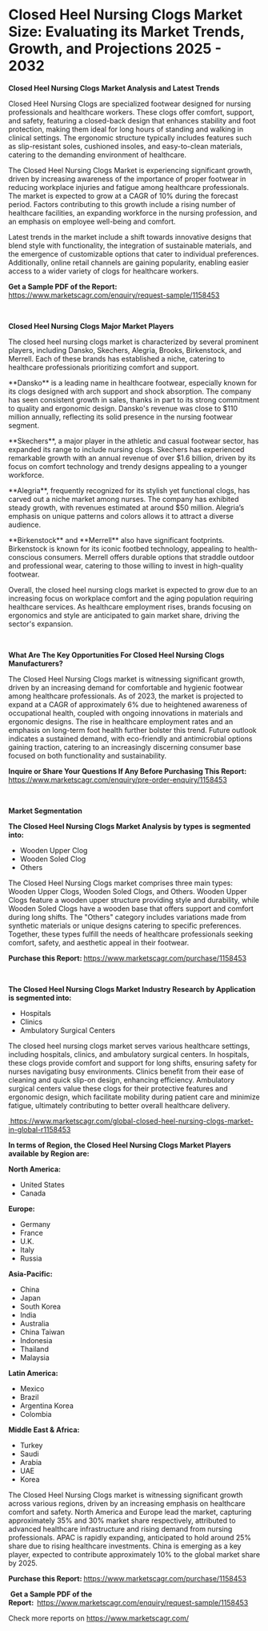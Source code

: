 <p><h1>Closed Heel Nursing Clogs Market Size: Evaluating its Market Trends, Growth, and Projections 2025 - 2032</h1></p><p><strong>Closed Heel Nursing Clogs Market Analysis and Latest Trends</strong></p>
<p><p>Closed Heel Nursing Clogs are specialized footwear designed for nursing professionals and healthcare workers. These clogs offer comfort, support, and safety, featuring a closed-back design that enhances stability and foot protection, making them ideal for long hours of standing and walking in clinical settings. The ergonomic structure typically includes features such as slip-resistant soles, cushioned insoles, and easy-to-clean materials, catering to the demanding environment of healthcare.</p><p>The Closed Heel Nursing Clogs Market is experiencing significant growth, driven by increasing awareness of the importance of proper footwear in reducing workplace injuries and fatigue among healthcare professionals. The market is expected to grow at a CAGR of 10% during the forecast period. Factors contributing to this growth include a rising number of healthcare facilities, an expanding workforce in the nursing profession, and an emphasis on employee well-being and comfort. </p><p>Latest trends in the market include a shift towards innovative designs that blend style with functionality, the integration of sustainable materials, and the emergence of customizable options that cater to individual preferences. Additionally, online retail channels are gaining popularity, enabling easier access to a wider variety of clogs for healthcare workers.</p></p>
<p><strong>Get a Sample PDF of the Report:&nbsp;</strong> <a href="https://www.marketscagr.com/enquiry/request-sample/1158453?utm_campaign=2637&utm_medium=2&utm_source=Github&utm_content=ia&utm_term=21032025&utm_id=closed-heel-nursing-clogs">https://www.marketscagr.com/enquiry/request-sample/1158453</a></p>
<p>&nbsp;</p>
<p><strong>Closed Heel Nursing Clogs Major Market Players</strong></p>
<p><p>The closed heel nursing clogs market is characterized by several prominent players, including Dansko, Skechers, Alegria, Brooks, Birkenstock, and Merrell. Each of these brands has established a niche, catering to healthcare professionals prioritizing comfort and support.</p><p>**Dansko** is a leading name in healthcare footwear, especially known for its clogs designed with arch support and shock absorption. The company has seen consistent growth in sales, thanks in part to its strong commitment to quality and ergonomic design. Dansko's revenue was close to $110 million annually, reflecting its solid presence in the nursing footwear segment.</p><p>**Skechers**, a major player in the athletic and casual footwear sector, has expanded its range to include nursing clogs. Skechers has experienced remarkable growth with an annual revenue of over $1.6 billion, driven by its focus on comfort technology and trendy designs appealing to a younger workforce.</p><p>**Alegria**, frequently recognized for its stylish yet functional clogs, has carved out a niche market among nurses. The company has exhibited steady growth, with revenues estimated at around $50 million. Alegria’s emphasis on unique patterns and colors allows it to attract a diverse audience.</p><p>**Birkenstock** and **Merrell** also have significant footprints. Birkenstock is known for its iconic footbed technology, appealing to health-conscious consumers. Merrell offers durable options that straddle outdoor and professional wear, catering to those willing to invest in high-quality footwear.</p><p>Overall, the closed heel nursing clogs market is expected to grow due to an increasing focus on workplace comfort and the aging population requiring healthcare services. As healthcare employment rises, brands focusing on ergonomics and style are anticipated to gain market share, driving the sector's expansion.</p></p>
<p>&nbsp;</p>
<p><strong>What Are The Key Opportunities For Closed Heel Nursing Clogs Manufacturers?</strong></p>
<p><p>The Closed Heel Nursing Clogs market is witnessing significant growth, driven by an increasing demand for comfortable and hygienic footwear among healthcare professionals. As of 2023, the market is projected to expand at a CAGR of approximately 6% due to heightened awareness of occupational health, coupled with ongoing innovations in materials and ergonomic designs. The rise in healthcare employment rates and an emphasis on long-term foot health further bolster this trend. Future outlook indicates a sustained demand, with eco-friendly and antimicrobial options gaining traction, catering to an increasingly discerning consumer base focused on both functionality and sustainability.</p></p>
<p><strong>Inquire or Share Your Questions If Any Before Purchasing This Report:</strong> <a href="https://www.marketscagr.com/enquiry/pre-order-enquiry/1158453?utm_campaign=2637&utm_medium=2&utm_source=Github&utm_content=ia&utm_term=21032025&utm_id=closed-heel-nursing-clogs">https://www.marketscagr.com/enquiry/pre-order-enquiry/1158453</a></p>
<p>&nbsp;</p>
<p><strong>Market Segmentation</strong></p>
<p><strong>The Closed Heel Nursing Clogs Market Analysis by types is segmented into:</strong></p>
<p><ul><li>Wooden Upper Clog</li><li>Wooden Soled Clog</li><li>Others</li></ul></p>
<p><p>The Closed Heel Nursing Clogs market comprises three main types: Wooden Upper Clogs, Wooden Soled Clogs, and Others. Wooden Upper Clogs feature a wooden upper structure providing style and durability, while Wooden Soled Clogs have a wooden base that offers support and comfort during long shifts. The "Others" category includes variations made from synthetic materials or unique designs catering to specific preferences. Together, these types fulfill the needs of healthcare professionals seeking comfort, safety, and aesthetic appeal in their footwear.</p></p>
<p><strong>Purchase this Report:&nbsp;</strong><a href="https://www.marketscagr.com/purchase/1158453?utm_campaign=2637&utm_medium=2&utm_source=Github&utm_content=ia&utm_term=21032025&utm_id=closed-heel-nursing-clogs">https://www.marketscagr.com/purchase/1158453</a></p>
<p>&nbsp;</p>
<p><strong>The Closed Heel Nursing Clogs Market Industry Research by Application is segmented into:</strong></p>
<p><ul><li>Hospitals</li><li>Clinics</li><li>Ambulatory Surgical Centers</li></ul></p>
<p><p>The closed heel nursing clogs market serves various healthcare settings, including hospitals, clinics, and ambulatory surgical centers. In hospitals, these clogs provide comfort and support for long shifts, ensuring safety for nurses navigating busy environments. Clinics benefit from their ease of cleaning and quick slip-on design, enhancing efficiency. Ambulatory surgical centers value these clogs for their protective features and ergonomic design, which facilitate mobility during patient care and minimize fatigue, ultimately contributing to better overall healthcare delivery.</p></p>
<p><a href="https://www.marketscagr.com/global-closed-heel-nursing-clogs-market-in-global-r1158453?utm_campaign=2637&utm_medium=2&utm_source=Github&utm_content=ia&utm_term=21032025&utm_id=closed-heel-nursing-clogs">&nbsp;https://www.marketscagr.com/global-closed-heel-nursing-clogs-market-in-global-r1158453</a></p>
<p><strong>In terms of Region, the Closed Heel Nursing Clogs Market Players available by Region are:</strong></p>
<p>
    <p> <strong> North America: </strong>
        <ul>
            <li>United States</li>
            <li>Canada</li>
        </ul>
        </p> 
    <p> <strong> Europe: </strong>
        <ul>
            <li>Germany</li>
            <li>France</li>
            <li>U.K.</li>
            <li>Italy</li>
            <li>Russia</li>
        </ul>
        </p> 
    <p> <strong> Asia-Pacific: </strong>
        <ul>
            <li>China</li>
            <li>Japan</li>
            <li>South Korea</li>
            <li>India</li>
            <li>Australia</li>
            <li>China Taiwan</li>
            <li>Indonesia</li>
            <li>Thailand</li>
            <li>Malaysia</li>
        </ul>
        </p> 
    <p> <strong> Latin America: </strong>
        <ul>
            <li>Mexico</li>
            <li>Brazil</li>
            <li>Argentina Korea</li>
            <li>Colombia</li>
        </ul>
        </p> 
    <p> <strong> Middle East & Africa: </strong>
        <ul>
            <li>Turkey</li>
            <li>Saudi</li>
            <li>Arabia</li>
            <li>UAE</li>
            <li>Korea</li>
        </ul>
    </p>
    </p>
<p><p>The Closed Heel Nursing Clogs market is witnessing significant growth across various regions, driven by an increasing emphasis on healthcare comfort and safety. North America and Europe lead the market, capturing approximately 35% and 30% market share respectively, attributed to advanced healthcare infrastructure and rising demand from nursing professionals. APAC is rapidly expanding, anticipated to hold around 25% share due to rising healthcare investments. China is emerging as a key player, expected to contribute approximately 10% to the global market share by 2025.</p></p>
<p><strong>Purchase this Report: </strong><a href="https://www.marketscagr.com/purchase/1158453?utm_campaign=2637&utm_medium=2&utm_source=Github&utm_content=ia&utm_term=21032025&utm_id=closed-heel-nursing-clogs">https://www.marketscagr.com/purchase/1158453</a></p>
<p>&nbsp;<strong>Get a Sample PDF of the Report:&nbsp;&nbsp;</strong><a href="https://www.marketscagr.com/enquiry/request-sample/1158453?utm_campaign=2637&utm_medium=2&utm_source=Github&utm_content=ia&utm_term=21032025&utm_id=closed-heel-nursing-clogs">https://www.marketscagr.com/enquiry/request-sample/1158453</a></p>
<p><strong></strong></p>
<p>Check more reports on <a href="https://www.marketscagr.com/?utm_campaign=2637&utm_medium=2&utm_source=Github&utm_content=ia&utm_term=21032025&utm_id=closed-heel-nursing-clogs">https://www.marketscagr.com/</a></p>
